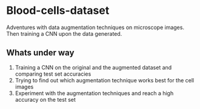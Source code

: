 # Blood-cells-dataset
Adventures with data augmentation techniques on microscope images. Then training a CNN upon the data generated.

## Whats under way
1. Training a CNN on the original and the augmented dataset and comparing test set accuracies
2. Trying to find out which augmentation technique works best for the cell images 
3. Experiment with the augmentation techniques and reach a high accuracy on the test set
